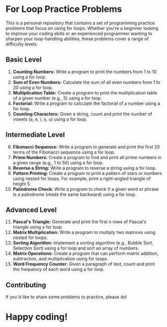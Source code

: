 # For Loop Practice Problems

This is a personal repository that contains a set of programming practice problems that focus on using for loops. Whether you're a beginner looking to improve your coding skills or an experienced programmer wanting to sharpen your loop-handling abilities, these problems cover a range of difficulty levels.

## Basic Level

1. **Counting Numbers:** Write a program to print the numbers from 1 to 10 using a for loop.
2. **Sum of Even Numbers:** Calculate the sum of all even numbers from 1 to 20 using a for loop.
3. **Multiplication Table:** Create a program to print the multiplication table of a given number (e.g., 5) using a for loop.
4. **Factorial:** Write a program to calculate the factorial of a number using a for loop.
5. **Counting Characters:** Given a string, count and print the number of vowels (a, e, i, o, u) using a for loop.

## Intermediate Level

6. **Fibonacci Sequence:** Write a program to generate and print the first 20 terms of the Fibonacci sequence using a for loop.
7. **Prime Numbers:** Create a program to find and print all prime numbers in a given range (e.g., 1 to 50) using a for loop.
8. **Reverse a String:** Write a program to reverse a string using a for loop.
9. **Pattern Printing:** Create a program to print a pattern of stars or numbers using nested for loops. For example, print a right-angled triangle of height 5.
10. **Palindrome Check:** Write a program to check if a given word or phrase is a palindrome (reads the same backward) using a for loop.

## Advanced Level

11. **Pascal's Triangle:** Generate and print the first n rows of Pascal's triangle using a for loop.
12. **Matrix Multiplication:** Write a program to multiply two matrices using nested for loops.
13. **Sorting Algorithm:** Implement a sorting algorithm (e.g., Bubble Sort, Selection Sort) using a for loop and sort an array of numbers.
14. **Matrix Operations:** Create a program that can perform matrix addition, subtraction, and multiplication using for loops.
15. **Word Frequency Counter:** Given a paragraph of text, count and print the frequency of each word using a for loop.

## Contributing
If you'd like to share some problems to practice, please do!

# Happy coding!
